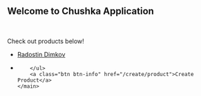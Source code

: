 <!DOCTYPE html>
<html lang="en">
<head>
    <link rel="stylesheet" href="https://stackpath.bootstrapcdn.com/bootstrap/4.2.1/css/bootstrap.min.css" integrity="sha384-GJzZqFGwb1QTTN6wy59ffF1BuGJpLSa9DkKMp0DgiMDm4iYMj70gZWKYbI706tWS" crossorigin="anonymous">
    <meta charset="UTF-8">
    <title>Chushka</title>
</head>
<body>
<div class="text-center p-3 mb-2 bg-light text-dark">
    <article>
        <h1>Welcome to Chushka Application</h1>
        <br/>
    </article>
    <main>
        <p>Check out products below!</p>
        <ul>
            <li><a href='/details/product?name=Radostin Dimkov'>Radostin Dimkov</a><li>

        </ul>
        <a class="btn btn-info" href="/create/product">Create Product</a>
    </main>
</div>
</body>
</html>